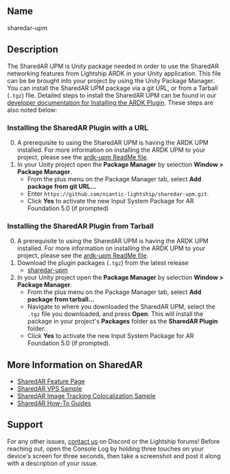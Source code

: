 ## Name
sharedar-upm

## Description
The SharedAR UPM is Unity package needed in order to use the SharedAR networking features from Lightship ARDK in your Unity application. This file can be be brought into your project by using the Unity Package Manager. You can install the SharedAR UPM package via a git URL, or from a Tarball (`.tgz`) file. Detailed steps to install the SharedAR UPM can be found in our [developer documentation for Installing the ARDK Plugin](https://lightship.dev/docs/ardk/setup/#installing-the-ardk-plugin-with-a-url). These steps are also noted below:

### Installing the SharedAR Plugin with a URL
0. A prerequisite to using the SharedAR UPM is having the ARDK UPM installed. For more information on installing the ARDK UPM to your project, please see the [ardk-upm ReadMe file](https://github.com/niantic-lightship/ardk-upm/blob/main/README.md). 
1. In your Unity project open the **Package Manager** by selection **Window > Package Manager**. 
	- From the plus menu on the Package Manager tab, select **Add package from git URL...**
	- Enter `https://github.com/niantic-lightship/sharedar-upm.git`. 
	- Click **Yes** to activate the new Input System Package for AR Foundation 5.0 (if prompted)

### Installing the SharedAR Plugin from Tarball
0. A prerequisite to using the SharedAR UPM is having the ARDK UPM installed. For more information on installing the ARDK UPM to your project, please see the [ardk-upm ReadMe file](https://github.com/niantic-lightship/ardk-upm/blob/main/README.md). 
1. Download the plugin packages (`.tgz`) from the latest release
	- [sharedar-upm](https://github.com/niantic-lightship/sharedar-upm/releases/latest)
2. In your Unity project open the **Package Manager** by selection **Window > Package Manager**. 
	- From the plus menu on the Package Manager tab, select **Add package from tarball...**
	- Navigate to where you downloaded the SharedAR UPM, select the `.tgz` file you downloaded, and press **Open**. This will install the package in your project's **Packages** folder as the **SharedAR Plugin** folder. 
	- Click **Yes** to activate the new Input System Package for AR Foundation 5.0 (if prompted). 

## More Information on SharedAR
- [SharedAR Feature Page](https://lightship.dev/docs/ardk/features/shared_ar/)
- [SharedAR VPS Sample](https://lightship.dev/docs/ardk/sample_projects/#shared-ar-vps)
- [SharedAR Image Tracking Colocalization Sample](https://lightship.dev/docs/ardk/sample_projects/#shared-ar-image-tracking-colocalization)
- [SharedAR How-To Guides](https://lightship.dev/docs/ardk/how-to/shared_ar/)

## Support
For any other issues, [contact us](https://lightship.dev/docs/ardk/contact_us/) on Discord or the Lightship forums! Before reaching out, open the Console Log by holding three touches on your device's screen for three seconds, then take a screenshot and post it along with a description of your issue.
